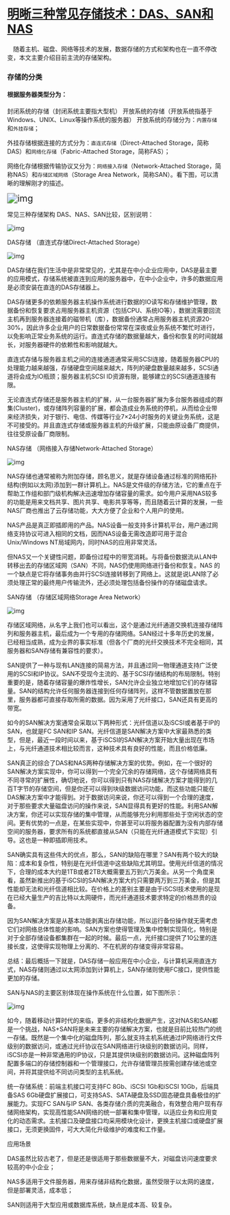 # [明晰三种常见存储技术：DAS、SAN和NAS](https://www.cnblogs.com/mjorcen/p/3974242.html)

　随着主机、磁盘、网络等技术的发展，数据存储的方式和架构也在一直不停改变，本文主要介绍目前主流的存储架构。

### 存储的分类

#### 根据服务器类型分为：

封闭系统的存储（封闭系统主要指大型机）
开放系统的存储（开放系统指基于Windows、UNIX、Linux等操作系统的服务器）
开放系统的存储分为：`内置存储`和`外挂存储`；

外挂存储根据连接的方式分为：`直连式存储`（Direct-Attached Storage，简称DAS）和`网络化存储`（Fabric-Attached Storage，简称FAS）；

网络化存储根据传输协议又分为：`网络接入存储`（Network-Attached Storage，简称NAS）和`存储区域网络`（Storage Area Network，简称SAN）。看下图，可以清晰的理解刚才的描述。

 <img src="Untitled.assets/1556383-20190513163023881-298491093-1572507889981.png" alt="img" style="zoom:150%;" />

 

常见三种存储架构 DAS、NAS、SAN比较，区别说明：

 ![img](Untitled.assets/1556383-20190513163035168-177051609-1572507889991.png)

 

 

DAS存储 （直连式存储Direct-Attached Storage）

 ![img](Untitled.assets/1556383-20190513163056017-265936600-1572507890002.png)

 

DAS存储在我们生活中是非常常见的，尤其是在中小企业应用中，DAS是最主要的应用模式，存储系统被直连到应用的服务器中，在中小企业中，许多的数据应用是必须安装在直连的DAS存储器上。

DAS存储更多的依赖服务器主机操作系统进行数据的IO读写和存储维护管理，数据备份和恢复要求占用服务器主机资源（包括CPU、系统IO等），数据流需要回流主机再到服务器连接着的磁带机（库），数据备份通常占用服务器主机资源20-30%，因此许多企业用户的日常数据备份常常在深夜或业务系统不繁忙时进行，以免影响正常业务系统的运行。直连式存储的数据量越大，备份和恢复的时间就越长，对服务器硬件的依赖性和影响就越大。

直连式存储与服务器主机之间的连接通道通常采用SCSI连接，随着服务器CPU的处理能力越来越强，存储硬盘空间越来越大，阵列的硬盘数量越来越多，SCSI通道将会成为IO瓶颈；服务器主机SCSI ID资源有限，能够建立的SCSI通道连接有限。

无论直连式存储还是服务器主机的扩展，从一台服务器扩展为多台服务器组成的群集(Cluster)，或存储阵列容量的扩展，都会造成业务系统的停机，从而给企业带来经济损失，对于银行、电信、传媒等行业7×24小时服务的关键业务系统，这是不可接受的。并且直连式存储或服务器主机的升级扩展，只能由原设备厂商提供，往往受原设备厂商限制。

NAS存储 （网络接入存储Network-Attached Storage）

 ![img](Untitled.assets/1556383-20190513163117857-1405874093-1572507890011.png)

 

NAS存储也通常被称为附加存储，顾名思义，就是存储设备通过标准的网络拓扑结构(例如以太网)添加到一群计算机上。NAS是文件级的存储方法，它的重点在于帮助工作组和部门级机构解决迅速增加存储容量的需求。如今用户采用NAS较多的功能是用来文档共享、图片共享、电影共享等等，而且随着云计算的发展，一些NAS厂商也推出了云存储功能，大大方便了企业和个人用户的使用。

NAS产品是真正即插即用的产品。NAS设备一般支持多计算机平台，用户通过网络支持协议可进入相同的文档，因而NAS设备无需改造即可用于混合Unix/Windows NT局域网内，同时NAS的应用非常灵活。

但NAS又一个关键性问题，即备份过程中的带宽消耗。与将备份数据流从LAN中转移出去的存储区域网（SAN）不同，NAS仍使用网络进行备份和恢复。NAS 的一个缺点是它将存储事务由并行SCSI连接转移到了网络上。这就是说LAN除了必须处理正常的最终用户传输流外，还必须处理包括备份操作的存储磁盘请求。

SAN存储 （存储区域网络Storage Area Network）

 ![img](Untitled.assets/1556383-20190513163133582-164903342-1572507890012.png)

 

存储区域网络，从名字上我们也可以看出，这个是通过光纤通道交换机连接存储阵列和服务器主机，最后成为一个专用的存储网络。SAN经过十多年历史的发展，已经相当成熟，成为业界的事实标准（但各个厂商的光纤交换技术不完全相同，其服务器和SAN存储有兼容性的要求）。

SAN提供了一种与现有LAN连接的简易方法，并且通过同一物理通道支持广泛使用的SCSI和IP协议。SAN不受现今主流的、基于SCSI存储结构的布局限制。特别重要的是，随着存储容量的爆炸性增长，SAN允许企业独立地增加它们的存储容量。SAN的结构允许任何服务器连接到任何存储阵列，这样不管数据置放在那里，服务器都可直接存取所需的数据。因为采用了光纤接口，SAN还具有更高的带宽。

如今的SAN解决方案通常会采取以下两种形式：光纤信道以及iSCSI或者基于IP的SAN，也就是FC SAN和IP SAN。光纤信道是SAN解决方案中大家最熟悉的类型，但是，最近一段时间以来，基于iSCSI的SAN解决方案开始大量出现在市场上，与光纤通道技术相比较而言，这种技术具有良好的性能，而且价格低廉。

SAN真正的综合了DAS和NAS两种存储解决方案的优势。例如，在一个很好的SAN解决方案实现中，你可以得到一个完全冗余的存储网络，这个存储网络具有不同寻常的扩展性，确切地说，你可以得到只有NAS存储解决方案才能得到的几百T字节的存储空间，但是你还可以得到块级数据访问功能，而这些功能只能在DAS解决方案中才能得到。对于数据访问来说，你还可以得到一个合理的速度，对于那些要求大量磁盘访问的操作来说，SAN显得具有更好的性能。利用SAN解决方案，你还可以实现存储的集中管理，从而能够充分利用那些处于空闲状态的空间。更有优势的一点是，在某些实现中，你甚至可以将服务器配置为没有内部存储空间的服务器，要求所有的系统都直接从SAN（只能在光纤通道模式下实现）引导。这也是一种即插即用技术。

SAN确实具有这些伟大的优点，那么，SAN的缺陷在哪里？SAN有两个较大的缺陷：成本和复杂性，特别是在光纤信道中这些缺陷尤其明显。使用光纤信道的情况下，合理的成本大约是1TB或者2TB大概需要五万到六万美金。从另一个角度来看，虽然新推出的基于iSCSI的SAN解决方案大约只需要两万到三万美金，但是其性能却无法和光纤信道相比较。在价格上的差别主要是由于iSCSI技术使用的是现在已经大量生产的吉比特以太网硬件，而光纤通道技术要求特定的价格昂贵的设备。

因为SAN解决方案是从基本功能剥离出存储功能，所以运行备份操作就无需考虑它们对网络总体性能的影响。SAN方案也使得管理及集中控制实现简化，特别是对于全部存储设备都集群在一起的时候。最后一点，光纤接口提供了10公里的连接长度，这使得实现物理上分离的、不在机房的存储变得非常容易。

总结：最后概括一下就是，DAS存储一般应用在中小企业，与计算机采用直连方式，NAS存储则通过以太网添加到计算机上，SAN存储则使用FC接口，提供性能更加的存储。

SAN与NAS的主要区别体现在操作系统在什么位置，如下图所示：

![img](Untitled.assets/1556383-20190513163148252-1860091955-1572507890019.png)

 

 

如今，随着移动计算时代的来临，更多的非结构化数据产生，这对NAS和SAN都是一个挑战，NAS+SAN将是未来主要的存储解决方案，也就是目前比较热门的统一存储。既然是一个集中化的磁盘阵列，那么就支持主机系统通过IP网络进行文件级别的数据访问，或通过光纤协议在SAN网络进行块级别的数据访问。同样，iSCSI亦是一种非常通用的IP协议，只是其提供块级别的数据访问。这种磁盘阵列配置多端口的存储控制器和一个管理接口，允许存储管理员按需创建存储池或空间，并将其提供给不同访问类型的主机系统。

统一存储系统：前端主机接口可支持FC 8Gb、iSCSI 1Gb和iSCSI 10Gb，后端具备SAS 6Gb硬盘扩展接口，可支持SAS、SATA硬盘及SSD固态硬盘具备极佳的扩展能力。实现FC SAN与IP SAN、各类存储介质的完美融合，有效整合用户现有存储网络架构，实现高性能SAN网络的统一部署和集中管理，以适应业务和应用变化的动态需求。主机接口及硬盘接口均采用模块化设计，更换主机接口或硬盘扩展接口，无须更换固件，可大大简化升级维护的难度和工作量。

应用场景

DAS虽然比较古老了，但是还是很适用于那些数据量不大，对磁盘访问速度要求较高的中小企业；

NAS多适用于文件服务器，用来存储非结构化数据，虽然受限于以太网的速度，但是部署灵活，成本低；

SAN则适用于大型应用或数据库系统，缺点是成本高、较复杂。